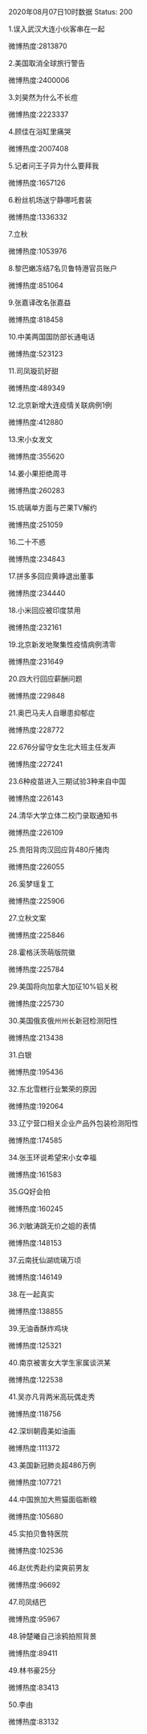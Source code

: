 2020年08月07日10时数据
Status: 200

1.误入武汉大连小伙客串在一起

微博热度:2813870

2.美国取消全球旅行警告

微博热度:2400006

3.刘昊然为什么不长痘

微博热度:2223337

4.顾佳在浴缸里痛哭

微博热度:2007408

5.记者问王子异为什么要拜我

微博热度:1657126

6.粉丝机场送宁静哪吒套装

微博热度:1336332

7.立秋

微博热度:1053976

8.黎巴嫩冻结7名贝鲁特港官员账户

微博热度:851064

9.张嘉译改名张嘉益

微博热度:818458

10.中美两国国防部长通电话

微博热度:523123

11.司凤璇玑好甜

微博热度:489349

12.北京新增大连疫情关联病例1例

微博热度:412880

13.宋小女发文

微博热度:355620

14.姜小果拒绝周寻

微博热度:260283

15.琉璃单方面与芒果TV解约

微博热度:251059

16.二十不惑

微博热度:234843

17.拼多多回应黄峥退出董事

微博热度:234440

18.小米回应被印度禁用

微博热度:232161

19.北京新发地聚集性疫情病例清零

微博热度:231649

20.四大行回应薪酬问题

微博热度:229848

21.奥巴马夫人自曝患抑郁症

微博热度:228772

22.676分留守女生北大班主任发声

微博热度:227241

23.6种疫苗进入三期试验3种来自中国

微博热度:226143

24.清华大学立体二校门录取通知书

微博热度:226109

25.贵阳背肉汉回应背480斤猪肉

微博热度:226055

26.奚梦瑶复工

微博热度:225906

27.立秋文案

微博热度:225846

28.霍格沃茨萌版院徽

微博热度:225784

29.美国将向加拿大加征10%铝关税

微博热度:225730

30.美国俄亥俄州州长新冠检测阳性

微博热度:213438

31.白银

微博热度:195436

32.东北雪糕行业繁荣的原因

微博热度:192064

33.辽宁营口相关企业产品外包装检测阳性

微博热度:174585

34.张玉环说希望宋小女幸福

微博热度:161583

35.GQ好会拍

微博热度:160245

36.刘敏涛跳无价之姐的表情

微博热度:148153

37.云南抚仙湖琉璃万顷

微博热度:146149

38.在一起真实

微博热度:138855

39.无油香酥炸鸡块

微博热度:125321

40.南京被害女大学生家属谈洪某

微博热度:122538

41.吴亦凡背两米高玩偶走秀

微博热度:118756

42.深圳朝霞美如油画

微博热度:111372

43.美国新冠肺炎超486万例

微博热度:107721

44.中国旅加大熊猫面临断粮

微博热度:105680

45.实拍贝鲁特医院

微博热度:102536

46.赵优秀赴约梁爽前男友

微博热度:96692

47.司凤结巴

微博热度:95967

48.钟楚曦自己涂鸦拍照背景

微博热度:89411

49.林书豪25分

微博热度:83413

50.李由

微博热度:83132

